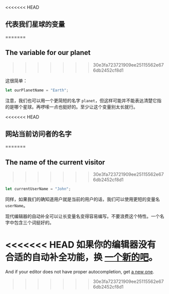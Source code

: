 <<<<<<< HEAD
## 代表我们星球的变量
=======
## The variable for our planet
>>>>>>> 30e3fa723721909ee25115562e676db2452cf8d1

这很简单：

```js
let ourPlanetName = "Earth";
```

注意，我们也可以用一个更简短的名字 `planet`，但这样可能并不能表达清楚它指的是哪个星球。再啰嗦一点也挺好的。至少让这个变量别太长就行。

<<<<<<< HEAD
## 网站当前访问者的名字
=======
## The name of the current visitor
>>>>>>> 30e3fa723721909ee25115562e676db2452cf8d1

```js
let currentUserName = "John";
```

同样，如果我们的确知道用户就是当前的用户的话，我们可以使用更短的变量名 `userName`。

现代编辑器的自动补全可以让长变量名变得容易编写。不要浪费这个特性。一个名字中包含三个词挺好的。

<<<<<<< HEAD
如果你的编辑器没有合适的自动补全功能，换 [一个新的吧](/code-editors)。
=======
And if your editor does not have proper autocompletion, get [a new one](/code-editors).
>>>>>>> 30e3fa723721909ee25115562e676db2452cf8d1
